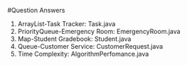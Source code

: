 #Question                                  Answers
1. ArrayList-Task Tracker:           Task.java
2. PriorityQueue-Emergency Room:     EmergencyRoom.java
3. Map-Student Gradebook:            Student.java
5. Queue-Customer Service:           CustomerRequest.java
6. Time Complexity:                  AlgorithmPerfomance.java
